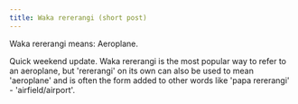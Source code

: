 ```yaml
---
title: Waka rererangi (short post)
---
```


Waka rererangi means: Aeroplane.

Quick weekend update. Waka rererangi is the most popular way to refer to an aeroplane, but 'rererangi' on its own can also be used to mean 'aeroplane' and is often the form added to other words like 'papa rererangi' - 'airfield/airport'.